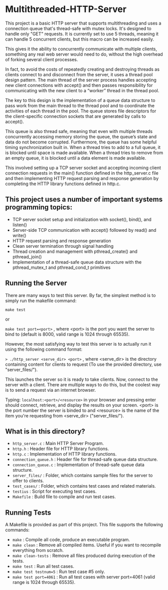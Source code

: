 # Multithreaded-HTTP-Server
This project is a basic HTTP server that supports multithreading and uses a connection queue that's thread-safe with mutex locks. It's designed to handle only "GET" requests. It is currently set to use 5 threads, meaning it can handle 5 concurrent clients, but this macro can be increased easily.

This gives it the ability to concurrently communicate with multiple clients, something any real web server would need to do, without the high overhead of forking several client processes.

In fact, to avoid the costs of repeatedly creating and destroying threads as clients connect to and disconnect from the server, it uses a thread pool design pattern. The main thread of the server process handles accepting new client connections with accept() and then passes responsibility for communicating with the new client to a “worker” thread in the thread pool.

The key to this design is the implementation of a queue data structure to pass work from the main thread to the thread pool and to coordinate the activities of each thread in the pool. The queue stores file descriptors for the client-specific connection sockets that are generated by calls to accept().

This queue is also thread safe, meaning that even with multiple threads concurrently accessing memory storing the queue, the queue’s state and data do not become corrupted. Furthermore, the queue has some helpful timing synchronization built in. When a thread tries to add to a full queue, it is blocked until space is made available. When a thread tries to remove from an empty queue, it is blocked until a data element is made available.

This involved setting up a TCP server socket and accepting incoming client connection requests in the main() function defined in the http_server.c file and then implementing HTTP request parsing and response generation by completing the HTTP library functions defined in http.c.

## This project uses a number of important systems programming topics:

- TCP server socket setup and initialization with socket(), bind(), and listen()
- Server-side TCP communication with accept() followed by read() and write()
- HTTP request parsing and response generation
- Clean server termination through signal handling
- Thread creation and management with pthread_create() and pthread_join()
- Implementation of a thread-safe queue data structure with the pthread_mutex_t and pthread_cond_t primitives

## Running the Server

There are many ways to test this server. By far, the simplest method is to simply run the makefile command:

<code>make test</code>

or

<code>make test port=\<port></code> , where \<port>
  is the port you want the server to bind to (default is 8000, valid range is 1024 through 65535). 

However, the most satisfying way to test this server is to actually run it  using the following command format:

<code>> ./http_server <serve_dir> \<port></code> , where <serve_dir> is the directory containing content for clients to request (To use the provided directory, use "server_files/").
  
This launches the server so it is ready to take clients. Now, connect to the server with a client. There are multiple ways to do this, but the coolest way is to send a request via an internet browser.

  Typing: <code>localhost:\<port>/\<resource></code> in your browser and pressing enter should connect, retrieve, and display the results on your screen. \<port> is the port number the server is binded to and \<resource>
  is the name of the item you're requesting from \<serve_dir> ("server_files/"). 



## What is in this directory?
<ul>
  <li>  <code>http_server.c</code> : Main HTTP Server Program.
  <li>  <code>http.h</code> : Header file for HTTP library functions.
  <li>  <code>http.c</code> : Implementation of HTTP library functions.
  <li>  <code>connection_queue.h</code> : Header file for thread-safe queue data structure.
  <li>  <code>connection_queue.c</code> : Implementation of thread-safe queue data structure.
  <li>  <code>server_files/</code> : Folder, which contains sample files for the server to offer to clients.
  <li>  <code>test_cases/</code> : Folder, which contains test cases and related materials.
  <li>  <code>testius</code> : Script for executing test cases.
  <li>  <code>Makefile</code> : Build file to compile and run test cases.
</ul>

## Running Tests
  
A Makefile is provided as part of this project. This file supports the following commands:

<ul>
  <li>  <code>make</code> : Compile all code, produce an executable program.
  <li>  <code>make clean</code> : Remove all compiled items. Useful if you want to recompile everything from scratch.
  <li>  <code>make clean-tests</code> : Remove all files produced during execution of the tests.
  <li>  <code>make test</code> : Run all test cases.
  <li>  <code>make test testnum=5</code> : Run test case #5 only.
  <li>  <code>make test port=4061</code> : Run all test cases with server port=4061 (valid range is 1024 through 65535).
</ul>
